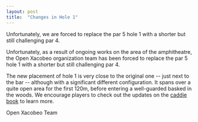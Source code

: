 ```yaml
---
layout: post
title:  "Changes in Hole 1"
---
```


Unfortunately, we are forced to replace the par 5 hole 1 with a shorter but still challenging par 4. 

<!-- more -->

Unfortunately, as a result of ongoing works on the area of the amphitheatre, the Open Xacobeo organization team has been forced to replace the par 5 hole 1 with a shorter but still challenging par 4.

The new placement of hole 1 is very close to the original one -- just next to the bar -- although with a significant different configuration. It spans over a quite open area for the first 120m, before entering a well-guarded basked in the woods. We encourage players to check out the updates on the [caddie book](https://www.openxacobeo.com/files/caddybook.pdf) to learn more.

Open Xacobeo Team
